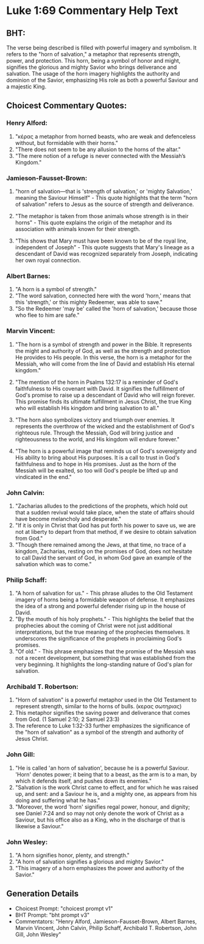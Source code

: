 # Luke 1:69 Commentary Help Text

## BHT:
The verse being described is filled with powerful imagery and symbolism. It refers to the "horn of salvation," a metaphor that represents strength, power, and protection. This horn, being a symbol of honor and might, signifies the glorious and mighty Savior who brings deliverance and salvation. The usage of the horn imagery highlights the authority and dominion of the Savior, emphasizing His role as both a powerful Saviour and a majestic King.

## Choicest Commentary Quotes:
### Henry Alford:
1. "κέρας a metaphor from horned beasts, who are weak and defenceless without, but formidable with their horns."
2. "There does not seem to be any allusion to the horns of the altar."
3. "The mere notion of a refuge is never connected with the Messiah’s Kingdom."

### Jamieson-Fausset-Brown:
1. "horn of salvation—that is 'strength of salvation,' or 'mighty Salvation,' meaning the Saviour Himself" - This quote highlights that the term "horn of salvation" refers to Jesus as the source of strength and deliverance.

2. "The metaphor is taken from those animals whose strength is in their horns" - This quote explains the origin of the metaphor and its association with animals known for their strength.

3. "This shows that Mary must have been known to be of the royal line, independent of Joseph" - This quote suggests that Mary's lineage as a descendant of David was recognized separately from Joseph, indicating her own royal connection.

### Albert Barnes:
1. "A horn is a symbol of strength."
2. "The word salvation, connected here with the word 'horn,' means that this 'strength,' or this mighty Redeemer, was able to save."
3. "So the Redeemer 'may be' called the 'horn of salvation,' because those who flee to him are safe."

### Marvin Vincent:
1. "The horn is a symbol of strength and power in the Bible. It represents the might and authority of God, as well as the strength and protection He provides to His people. In this verse, the horn is a metaphor for the Messiah, who will come from the line of David and establish His eternal kingdom."

2. "The mention of the horn in Psalms 132:17 is a reminder of God's faithfulness to His covenant with David. It signifies the fulfillment of God's promise to raise up a descendant of David who will reign forever. This promise finds its ultimate fulfillment in Jesus Christ, the true King who will establish His kingdom and bring salvation to all."

3. "The horn also symbolizes victory and triumph over enemies. It represents the overthrow of the wicked and the establishment of God's righteous rule. Through the Messiah, God will bring justice and righteousness to the world, and His kingdom will endure forever."

4. "The horn is a powerful image that reminds us of God's sovereignty and His ability to bring about His purposes. It is a call to trust in God's faithfulness and to hope in His promises. Just as the horn of the Messiah will be exalted, so too will God's people be lifted up and vindicated in the end."

### John Calvin:
1. "Zacharias alludes to the predictions of the prophets, which hold out that a sudden revival would take place, when the state of affairs should have become melancholy and desperate."
2. "If it is only in Christ that God has put forth his power to save us, we are not at liberty to depart from that method, if we desire to obtain salvation from God."
3. "Though there remained among the Jews, at that time, no trace of a kingdom, Zacharias, resting on the promises of God, does not hesitate to call David the servant of God, in whom God gave an example of the salvation which was to come."

### Philip Schaff:
1. "A horn of salvation for us." - This phrase alludes to the Old Testament imagery of horns being a formidable weapon of defense. It emphasizes the idea of a strong and powerful defender rising up in the house of David.
2. "By the mouth of his holy prophets." - This highlights the belief that the prophecies about the coming of Christ were not just additional interpretations, but the true meaning of the prophecies themselves. It underscores the significance of the prophets in proclaiming God's promises.
3. "Of old." - This phrase emphasizes that the promise of the Messiah was not a recent development, but something that was established from the very beginning. It highlights the long-standing nature of God's plan for salvation.

### Archibald T. Robertson:
1. "Horn of salvation" is a powerful metaphor used in the Old Testament to represent strength, similar to the horns of bulls. (κερας σωτηριας)
2. This metaphor signifies the saving power and deliverance that comes from God. (1 Samuel 2:10; 2 Samuel 23:3)
3. The reference to Luke 1:32-33 further emphasizes the significance of the "horn of salvation" as a symbol of the strength and authority of Jesus Christ.

### John Gill:
1. "He is called 'an horn of salvation', because he is a powerful Saviour. 'Horn' denotes power; it being that to a beast, as the arm is to a man, by which it defends itself, and pushes down its enemies."
2. "Salvation is the work Christ came to effect, and for which he was raised up, and sent: and a Saviour he is, and a mighty one, as appears from his doing and suffering what he has."
3. "Moreover, the word 'horn' signifies regal power, honour, and dignity; see Daniel 7:24 and so may not only denote the work of Christ as a Saviour, but his office also as a King, who in the discharge of that is likewise a Saviour."

### John Wesley:
1. "A horn signifies honor, plenty, and strength."
2. "A horn of salvation signifies a glorious and mighty Savior."
3. "This imagery of a horn emphasizes the power and authority of the Savior."


## Generation Details
- Choicest Prompt: "choicest prompt v1"
- BHT Prompt: "bht prompt v3"
- Commentators: "Henry Alford, Jamieson-Fausset-Brown, Albert Barnes, Marvin Vincent, John Calvin, Philip Schaff, Archibald T. Robertson, John Gill, John Wesley"
